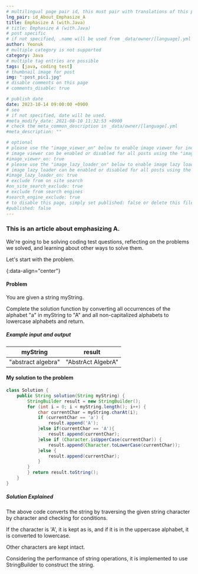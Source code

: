 ```yaml
---
# multilingual page pair id, this must pair with translations of this page. (This name must be unique)
lng_pair: id_About_Emphasize_A
title: Emphasize A (with.Java)
# title: Emphasize A (with.Java)
# post specific
# if not specified, .name will be used from _data/owner/[language].yml
author: Yeonuk
# multiple category is not supported
category: Java
# multiple tag entries are possible
tags: [java, coding test]
# thumbnail image for post
img: ":post_pic1.jpg"
# disable comments on this page
# comments_disable: true

# publish date
date: 2023-10-14 09:00:00 +0900
# seo
# if not specified, date will be used.
#meta_modify_date: 2021-08-10 11:32:53 +0900
# check the meta_common_description in _data/owner/[language].yml
#meta_description: ""

# optional
# please use the "image_viewer_on" below to enable image viewer for individual pages or posts (_posts/ or [language]/_posts folders).
# image viewer can be enabled or disabled for all posts using the "image_viewer_posts: true" setting in _data/conf/main.yml.
#image_viewer_on: true
# please use the "image_lazy_loader_on" below to enable image lazy loader for individual pages or posts (_posts/ or [language]/_posts folders).
# image lazy loader can be enabled or disabled for all posts using the "image_lazy_loader_posts: true" setting in _data/conf/main.yml.
#image_lazy_loader_on: true
# exclude from on site search
#on_site_search_exclude: true
# exclude from search engines
#search_engine_exclude: true
# to disable this page, simply set published: false or delete this file
#published: false
---
```


<!-- outline-start -->

### This is an article about emphasizing A.

We're going to be solving coding test questions, reflecting on the problems we solved, and learning about other ways to solve them.

Let's start with the problem.

{:data-align="center"}

<!-- outline-end -->

#### Problem

You are given a string myString.

Complete the solution function by converting all occurrences of the alphabet "a" in myString to "A" and all non-capitalized alphabets to lowercase alphabets and return.

##### Example input and output

| myString           | result             |
| ------------------ | ------------------ |
| "abstract algebra" | "AbstrAct AlgebrA" |

<!-- | start_num | end_num | result |
| --------- | ------- | ------ |
| 10 | 3 | 0 | -->

#### My solution to the problem

```java
class Solution {
    public String solution(String myString) {
        StringBuilder result = new StringBuilder();
        for (int i = 0; i < myString.length(); i++) {
            char currentChar = myString.charAt(i);
            if (currentChar == 'a') {
                result.append('A');
            }else if(currentChar == 'A'){
                result.append(currentChar);
            }else if (Character.isUpperCase(currentChar)) {
                result.append(Character.toLowerCase(currentChar));
            }else {
                result.append(currentChar);
            }
        }
        } return result.toString();
    }
}
```

##### Solution Explained

The above code converts the string by traversing the given string character by character and checking for conditions.

If the character is 'A', it is kept as is, and if it is in the uppercase alphabet, it is converted to lowercase.

Other characters are kept intact.

Considering the performance of string operations, it is implemented to use StringBuilder to construct the string.

